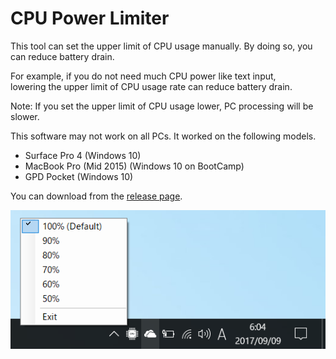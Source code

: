 # CPU Power Limiter
  
This tool can set the upper limit of CPU usage manually.
By doing so, you can reduce battery drain.

For example, if you do not need much CPU power like text input,  
lowering the upper limit of CPU usage rate can reduce battery drain.

Note: If you set the upper limit of CPU usage lower, PC processing will be slower.

This software may not work on all PCs.
It worked on the following models.
- Surface Pro 4 (Windows 10)
- MacBook Pro (Mid 2015) (Windows 10 on BootCamp)
- GPD Pocket (Windows 10)

You can download from the [release page](https://github.com/t-miyake/CpuPowerLimiter/releases).  

![Screenshot](https://github.com/t-miyake/CpuPowerLimiter/blob/master/Screenshot.png)
